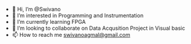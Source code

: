 - 👋 Hi, I’m @Swivano
- 👀 I’m interested in Programming and Instrumentation
- 🌱 I’m currently learning FPGA
- 💞️ I’m looking to collaborate on Data Acqusition Project in Visual basic
- 📫 How to reach me swivanoagmal@gmail.com

<!---
Swivano/Swivano is a ✨ special ✨ repository because its `README.md` (this file) appears on your GitHub profile.
You can click the Preview link to take a look at your changes.
--->
